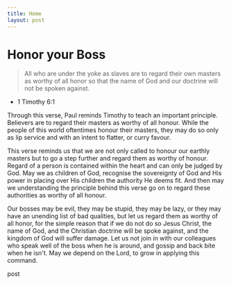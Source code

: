 ```yaml
---
title: Home
layout: post
---
```




# Honor your Boss

>All who are under the yoke as slaves are to regard their own masters as worthy of all honor so that the name of God and our doctrine will not be spoken against. 
- 1 Timothy 6:1

Through this verse, Paul reminds Timothy to teach an important principle. Believers are to regard their masters as worthy of all honour. While the people of this world oftentimes honour their masters, they may do so only as lip service and with an intent to flatter, or curry favour.

This verse reminds us that we are not only called to honour our earthly masters but to go a step further and regard them as worthy of honour. Regard of a person is contained within the heart and can only be judged by God. May we as children of God, recognise the sovereignty of God and His power in placing over His children the authority He deems fit. And then may we understanding the principle behind this verse go on to regard these authorities as worthy of all honour.

Our bosses may be evil, they may be stupid, they may be lazy, or they may have an unending list of bad qualities, but let us regard them as worthy of all honor, for the simple reason that if we do not do so Jesus Christ, the name of God, and the Christian doctrine will be spoke against, and the kingdom of God will suffer damage. Let us not join in with our colleagues who speak well of the boss when he is around, and gossip and back bite when he isn't. May we depend on the Lord, to grow in applying this command. 

post